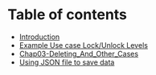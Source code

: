# Table of contents

* [Introduction](README.md)
* [Example Use case Lock/Unlock Levels](Chap02-Use\_Cases.md)
* [Chap03-Deleting\_And\_Other\_Cases](Chap03-Deleting\_And\_Other\_Cases.md)
* [Using JSON file to save data](Chap04-Using\_JSON.md)
